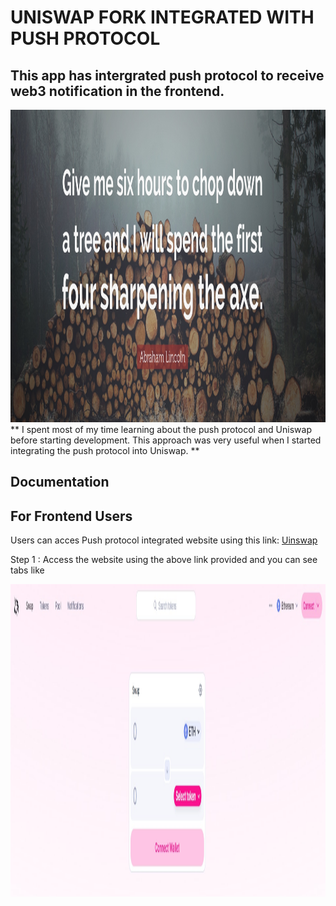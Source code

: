 # UNISWAP FORK INTEGRATED WITH PUSH PROTOCOL

## This app has intergrated push protocol to receive web3 notification in the frontend.

<img src="assets/quote.jpg" width="1000" height="500">
** I spent most of my time learning about the push protocol and Uniswap before starting development. This approach was very useful when I started integrating the push protocol into Uniswap. **

## Documentation

## For Frontend Users

Users can acces Push protocol integrated website using this link: [Uinswap](https://uniswap1.netlify.app/#/swap)

Step 1 : Access the website using the above link provided and you can see tabs like

<img src="assets/front_end.jpg" width="1500" height="500">
